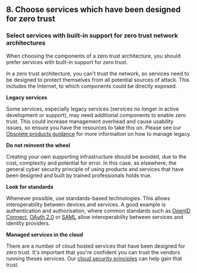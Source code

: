 ## 8. Choose services which have been designed for zero trust

### Select services with built-in support for zero trust network architectures

When choosing the components of a zero trust architecture, you should prefer services with built-in support for zero trust.

In a zero trust architecture, you can\'t trust the network, so services need to be designed to protect themselves from all potential sources of attack. This includes the Internet, to which components could be directly exposed.

**Legacy services**

Some services, especially legacy services (services no longer in active development or support), may need additional components to enable zero trust. This could increase management overhead and cause usability issues, so ensure you have the resources to take this on. Please see our [Obsolete products guidance](https://www.ncsc.gov.uk/collection/mobile-device-guidance/managing-the-risks-from-obsolete-products) for more information on how to manage legacy.

**Do not reinvent the wheel**

Creating your own supporting infrastructure should be avoided, due to the cost, complexity and potential for error. In this case, as elsewhere, the general cyber security principle of using products and services that have been designed and built by trained professionals holds true.

**Look for standards**

Whenever possible, use standards-based technologies. This allows interoperability between devices and services. A good example is authentication and authorisation, where common standards such as [OpenID Connect](https://openid.net/connect/), [OAuth 2.0](https://tools.ietf.org/html/rfc6749) or [SAML](https://wiki.oasis-open.org/security/FrontPage) allow interoperability between services and identity providers.

**Managed services in the cloud**

There are a number of cloud hosted services that have been designed for zero trust. It\'s important that you're confident you can trust the vendors running theses services. Our [cloud security principles](https://www.ncsc.gov.uk/collection/cloud-security) can help gain that trust.
